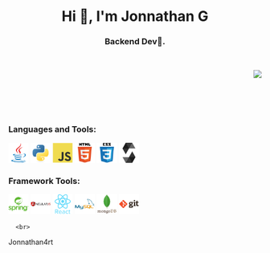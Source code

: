 <h1 align="center">Hi 👋, I'm Jonnathan G</h1>
<h3 align="center">Backend Dev🌟.</h3>
<br>
<p>
  <img align="right" src="https://as1.ftcdn.net/v2/jpg/03/52/39/00/1000_F_352390061_Bem8aYkzfGhIObTC4fXhf0PmKQjWM1wN.jpg" />
 <br><br>
</p>
<br>
<h3 align="left"><br>Languages and Tools:</h3>
<img src="https://raw.githubusercontent.com/devicons/devicon/master/icons/java/java-original.svg" alt="java"
  width="40" height="40" /> <!-- Java logo -->
<img src="https://raw.githubusercontent.com/devicons/devicon/master/icons/python/python-original.svg" alt="python"
  width="40" height="40" /> <!-- Python logo -->
<img src="https://raw.githubusercontent.com/devicons/devicon/master/icons/javascript/javascript-original.svg"
  alt="javascript" width="40" height="40" /> <!-- JavaScript logo -->
<img src="https://raw.githubusercontent.com/devicons/devicon/master/icons/html5/html5-original-wordmark.svg"
  alt="html5" width="40" height="40" /> <!-- HTML logo -->
<img src="https://raw.githubusercontent.com/devicons/devicon/master/icons/css3/css3-original-wordmark.svg" alt="css3"
  width="40" height="40" /> <!-- CSS logo -->
<img src="https://raw.githubusercontent.com/devicons/devicon/master/icons/solidity/solidity-original.svg" alt="solidity"
  width="40" height="40" /> <!-- Solidity logo -->
  <br>
<h3 align="left">Framework Tools:</h3>

  <img src="https://raw.githubusercontent.com/devicons/devicon/master/icons/spring/spring-original-wordmark.svg" alt="spring"
  width="40" height="40" /> <!-- Spring logo -->
<img src="https://raw.githubusercontent.com/devicons/devicon/master/icons/angularjs/angularjs-original-wordmark.svg"
  alt="angular" width="40" height="40" /> <!-- Angular logo -->
<img src="https://raw.githubusercontent.com/devicons/devicon/master/icons/react/react-original-wordmark.svg" alt="react"
  width="40" height="40" /> <!-- React logo -->
<img src="https://raw.githubusercontent.com/devicons/devicon/master/icons/mysql/mysql-original-wordmark.svg" alt="mysql"
  width="40" height="40" /> <!-- MySQL logo -->
<img src="https://raw.githubusercontent.com/devicons/devicon/master/icons/mongodb/mongodb-original-wordmark.svg"
  alt="mongodb" width="40" height="40" /> <!-- MongoDB logo -->
<img src="https://raw.githubusercontent.com/devicons/devicon/master/icons/git/git-original-wordmark.svg" alt="git"
  width="40" height="40" /> <!-- Git logo -->

      <br>
Jonnathan4rt
